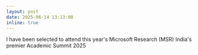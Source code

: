 ```yaml
---
layout: post
date: 2025-06-14 13:13:00
inline: true
---
```

<p>
  I have been selected to attend this year's Microsoft Research (MSR) India's premier Academic Summit 2025
</p>
